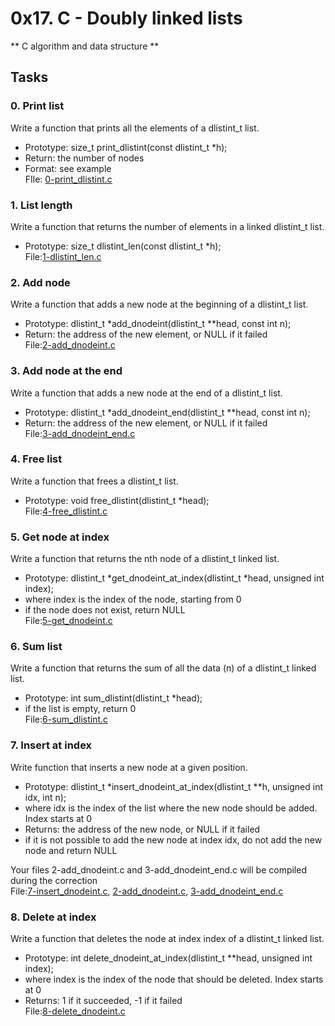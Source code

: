 # 0x17. C - Doubly linked lists
** C algorithm and data structure **
## Tasks
### 0. Print list
Write a function that prints all the elements of a dlistint\_t list.

  - Prototype: size\_t print\_dlistint(const dlistint\_t \*h);
  - Return: the number of nodes
  - Format: see example </br>
FIle: [0-print\_dlistint.c](0-print_dlistint.c)

### 1. List length
Write a function that returns the number of elements in a linked dlistint\_t list.

  - Prototype: size\_t dlistint\_len(const dlistint\_t \*h); </br>
File:[1-dlistint\_len.c](1-dlistint_len.c)

### 2. Add node
Write a function that adds a new node at the beginning of a dlistint\_t list.

  - Prototype: dlistint\_t \*add\_dnodeint(dlistint\_t \*\*head, const int n);
  - Return: the address of the new element, or NULL if it failed </br>
File:[2-add\_dnodeint.c](2-add_dnodeint.c)

### 3. Add node at the end
Write a function that adds a new node at the end of a dlistint\_t list.

  - Prototype: dlistint\_t \*add\_dnodeint\_end(dlistint\_t \*\*head, const int n);
  - Return: the address of the new element, or NULL if it failed </br>
File:[3-add\_dnodeint\_end.c](3-add_dnodeint_end.c)

### 4. Free list
Write a function that frees a dlistint\_t list.

  - Prototype: void free\_dlistint(dlistint\_t \*head); </br>
File:[4-free\_dlistint.c](4-free_dlistint.c)

### 5. Get node at index
Write a function that returns the nth node of a dlistint\_t linked list.

  - Prototype: dlistint\_t \*get\_dnodeint\_at\_index(dlistint\_t \*head, unsigned int index);
  - where index is the index of the node, starting from 0
  - if the node does not exist, return NULL </br>
File:[5-get\_dnodeint.c](5-get_dnodeint.c)

### 6. Sum list
Write a function that returns the sum of all the data (n) of a dlistint\_t linked list.

  - Prototype: int sum\_dlistint(dlistint\_t \*head);
  - if the list is empty, return 0 </br>
File:[6-sum\_dlistint.c](6-sum_dlistint.c)

### 7. Insert at index
Write function that inserts a new node at a given position.

  - Prototype: dlistint\_t \*insert\_dnodeint\_at\_index(dlistint\_t \*\*h, unsigned int idx, int n);
  - where idx is the index of the list where the new node should be added. Index starts at 0
  - Returns: the address of the new node, or NULL if it failed
  - if it is not possible to add the new node at index idx, do not add the new node and return NULL </br>

Your files 2-add\_dnodeint.c and 3-add\_dnodeint\_end.c will be compiled during the correction </br>
File:[7-insert_dnodeint.c](7-insert_dnodeint.c), [2-add_dnodeint.c](2-add_dnodeint.c), 
[3-add_dnodeint_end.c](3-add_dnodeint_end.c)

### 8. Delete at index
Write a function that deletes the node at index index of a dlistint\_t linked list.

  - Prototype: int delete\_dnodeint\_at\_index(dlistint\_t \*\*head, unsigned int index);
  - where index is the index of the node that should be deleted. Index starts at 0
  - Returns: 1 if it succeeded, -1 if it failed </br>
File:[8-delete\_dnodeint.c](8-delete_dnodeint.c)
